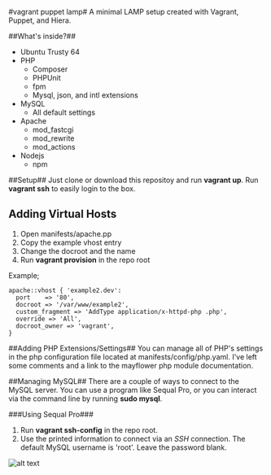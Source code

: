#vagrant puppet lamp#
A minimal LAMP setup created with Vagrant, Puppet, and Hiera.

##What's inside?##
* Ubuntu Trusty 64
* PHP
    * Composer
    * PHPUnit
    * fpm
    * Mysql, json, and intl extensions
* MySQL
    * All default settings
* Apache
    * mod_fastcgi
    * mod_rewrite
    * mod_actions
* Nodejs
    * npm

##Setup##
Just clone or download this repositoy and run **vagrant up**. Run **vagrant ssh** to easily login to the box.

## Adding Virtual Hosts ##
1. Open manifests/apache.pp
2. Copy the example vhost entry
3. Change the docroot and the name
4. Run **vagrant provision** in the repo root

Example;
```
apache::vhost { 'example2.dev':
  port    => '80',
  docroot => '/var/www/example2',
  custom_fragment => 'AddType application/x-httpd-php .php',
  override => 'All',
  docroot_owner => 'vagrant',
}
```

##Adding PHP Extensions/Settings##
You can manage all of PHP's settings in the php configuration file located at manifests/config/php.yaml. I've left some comments and a link to the mayflower php module documentation.

##Managing MySQL##
There are a couple of ways to connect to the MySQL server. You can use a program like Sequal Pro, or you can interact via the command line by running **sudo mysql**. 

###Using Sequal Pro###
1. Run **vagrant ssh-config** in the repo root.
2. Use the printed information to connect via an *SSH* connection. The default MySQL username is 'root'. Leave the password blank.

![alt text](http://i.imgur.com/QwTbWBF.png)

